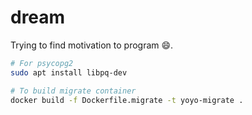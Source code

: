 # dream
Trying to find motivation to program :smile:.

```bash
# For psycopg2
sudo apt install libpq-dev

# To build migrate container
docker build -f Dockerfile.migrate -t yoyo-migrate .
```
